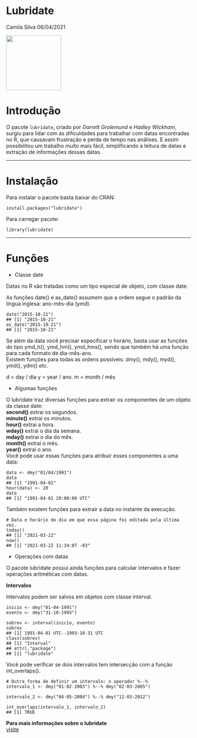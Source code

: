Lubridate
================
Camila Silva
06/04/2021

<img src="https://pbs.twimg.com/media/CQ5yCmvWoAAcTfI.png:large" width="150" />

# Introdução

O pacote `lubridate`, criado por *Garrett Grolemund* e *Hadley Wickham*,
surgiu para lidar com as dificuldades para trabalhar com datas
encontradas no R, que causavam frustração e perda de tempo nas análises.
E assim possibilitou um trabalho muito mais fácil, simplificando a
leitura de datas e extração de informações dessas datas.

------------------------------------------------------------------------

# Instalação

Para instalar o pacote basta baixar do CRAN:

    install.packages("lubridate")

Para carregar pacote:

    library(lubridate)

------------------------------------------------------------------------

# Funções

-   Classe date

Datas no R são tratadas como um tipo especial de objeto, com classe
date:

As funções date() e as\_date() assumem que a ordem segue o padrão da
língua inglesa: ano-mês-dia (ymd).

    date("2015-10-21")
    ## [1] "2015-10-21"
    as_date("2015-10-21")
    ## [1] "2015-10-21"

Se além da data você precisar especificar o horário, basta usar as
funções do tipo ymd\_h(), ymd\_hm(), ymd\_hms(), sendo que também há uma
função para cada formato de dia-mês-ano.  
Existem funções para todas as ordens possíveis: dmy(), mdy(), myd(),
ymd(), ydm() etc.

d = day / dia y = year / ano. m = month / mês

-   Algumas funções

O lubridate traz diversas funções para extrair os componentes de um
objeto da classe date:  
**second()** extrai os segundos.  
**minute()** extrai os minutos.  
**hour()** extrai a hora.  
**wday()** extrai o dia da semana.  
**mday()** extrai o dia do mês.  
**month()** extrai o mês.  
**year()** extrai o ano.  
Você pode usar essas funções para atribuir esses componentes a uma data:

    data <- dmy("01/04/1991")
    data
    ## [1] "1991-04-01"
    hour(data) <- 20
    data
    ## [1] "1991-04-01 20:00:00 UTC"

Também existem funções para extrair a data no instante da execução.

    # Data e horário do dia em que essa página foi editada pela última vez.
    today() 
    ## [1] "2021-03-22"
    now()
    ## [1] "2021-03-22 11:34:07 -03"

-   Operações com datas

O pacote lubridate possui ainda funções para calcular intervalos e fazer
operações aritméticas com datas.

**Intervalos**

Intervalos podem ser salvos em objetos com classe interval.

    inicio <- dmy("01-04-1991")
    evento <- dmy("31-10-1993")
     
    sobrev <- interval(inicio, evento)
    sobrev
    ## [1] 1991-04-01 UTC--1993-10-31 UTC
    class(sobrev)
    ## [1] "Interval"
    ## attr(,"package")
    ## [1] "lubridate"

Você pode verificar se dois intervalos tem intersecção com a função
int\_overlaps().

    # Outra forma de definir um intervalo: o operador %--%
    intervalo_1 <- dmy("01-02-2003") %--% dmy("02-03-2005")  
     
    intervalo_2 <- dmy("04-05-2004") %--% dmy("12-03-2012")  
     
    int_overlaps(intervalo_1, intervalo_2)
    ## [1] TRUE

**Para mais informações sobre o lubridate**  
[visite](https://cran.r-project.org/web/packages/lubridate/vignettes/lubridate.html)
